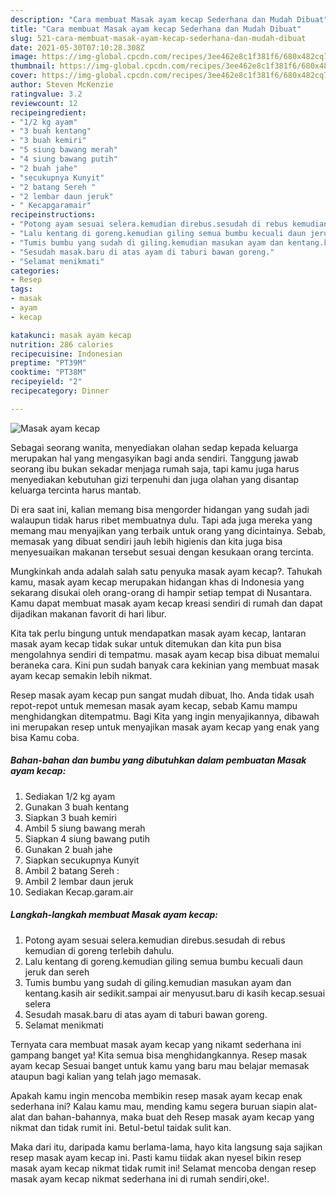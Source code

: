 ```yaml
---
description: "Cara membuat Masak ayam kecap Sederhana dan Mudah Dibuat"
title: "Cara membuat Masak ayam kecap Sederhana dan Mudah Dibuat"
slug: 521-cara-membuat-masak-ayam-kecap-sederhana-dan-mudah-dibuat
date: 2021-05-30T07:10:28.308Z
image: https://img-global.cpcdn.com/recipes/3ee462e8c1f381f6/680x482cq70/masak-ayam-kecap-foto-resep-utama.jpg
thumbnail: https://img-global.cpcdn.com/recipes/3ee462e8c1f381f6/680x482cq70/masak-ayam-kecap-foto-resep-utama.jpg
cover: https://img-global.cpcdn.com/recipes/3ee462e8c1f381f6/680x482cq70/masak-ayam-kecap-foto-resep-utama.jpg
author: Steven McKenzie
ratingvalue: 3.2
reviewcount: 12
recipeingredient:
- "1/2 kg ayam"
- "3 buah kentang"
- "3 buah kemiri"
- "5 siung bawang merah"
- "4 siung bawang putih"
- "2 buah jahe"
- "secukupnya Kunyit"
- "2 batang Sereh "
- "2 lembar daun jeruk"
- " Kecapgaramair"
recipeinstructions:
- "Potong ayam sesuai selera.kemudian direbus.sesudah di rebus kemudian di goreng terlebih dahulu."
- "Lalu kentang di goreng.kemudian giling semua bumbu kecuali daun jeruk dan sereh"
- "Tumis bumbu yang sudah di giling.kemudian masukan ayam dan kentang.kasih air sedikit.sampai air menyusut.baru di kasih kecap.sesuai selera"
- "Sesudah masak.baru di atas ayam di taburi bawan goreng."
- "Selamat menikmati"
categories:
- Resep
tags:
- masak
- ayam
- kecap

katakunci: masak ayam kecap 
nutrition: 286 calories
recipecuisine: Indonesian
preptime: "PT39M"
cooktime: "PT38M"
recipeyield: "2"
recipecategory: Dinner

---
```



![Masak ayam kecap](https://img-global.cpcdn.com/recipes/3ee462e8c1f381f6/680x482cq70/masak-ayam-kecap-foto-resep-utama.jpg)

Sebagai seorang wanita, menyediakan olahan sedap kepada keluarga merupakan hal yang mengasyikan bagi anda sendiri. Tanggung jawab seorang ibu bukan sekadar menjaga rumah saja, tapi kamu juga harus menyediakan kebutuhan gizi terpenuhi dan juga olahan yang disantap keluarga tercinta harus mantab.

Di era  saat ini, kalian memang bisa mengorder hidangan yang sudah jadi walaupun tidak harus ribet membuatnya dulu. Tapi ada juga mereka yang memang mau menyajikan yang terbaik untuk orang yang dicintainya. Sebab, memasak yang dibuat sendiri jauh lebih higienis dan kita juga bisa menyesuaikan makanan tersebut sesuai dengan kesukaan orang tercinta. 



Mungkinkah anda adalah salah satu penyuka masak ayam kecap?. Tahukah kamu, masak ayam kecap merupakan hidangan khas di Indonesia yang sekarang disukai oleh orang-orang di hampir setiap tempat di Nusantara. Kamu dapat membuat masak ayam kecap kreasi sendiri di rumah dan dapat dijadikan makanan favorit di hari libur.

Kita tak perlu bingung untuk mendapatkan masak ayam kecap, lantaran masak ayam kecap tidak sukar untuk ditemukan dan kita pun bisa mengolahnya sendiri di tempatmu. masak ayam kecap bisa dibuat memalui beraneka cara. Kini pun sudah banyak cara kekinian yang membuat masak ayam kecap semakin lebih nikmat.

Resep masak ayam kecap pun sangat mudah dibuat, lho. Anda tidak usah repot-repot untuk memesan masak ayam kecap, sebab Kamu mampu menghidangkan ditempatmu. Bagi Kita yang ingin menyajikannya, dibawah ini merupakan resep untuk menyajikan masak ayam kecap yang enak yang bisa Kamu coba.

<!--inarticleads1-->

##### Bahan-bahan dan bumbu yang dibutuhkan dalam pembuatan Masak ayam kecap:

1. Sediakan 1/2 kg ayam
1. Gunakan 3 buah kentang
1. Siapkan 3 buah kemiri
1. Ambil 5 siung bawang merah
1. Siapkan 4 siung bawang putih
1. Gunakan 2 buah jahe
1. Siapkan secukupnya Kunyit
1. Ambil 2 batang Sereh :
1. Ambil 2 lembar daun jeruk
1. Sediakan  Kecap.garam.air




<!--inarticleads2-->

##### Langkah-langkah membuat Masak ayam kecap:

1. Potong ayam sesuai selera.kemudian direbus.sesudah di rebus kemudian di goreng terlebih dahulu.
1. Lalu kentang di goreng.kemudian giling semua bumbu kecuali daun jeruk dan sereh
1. Tumis bumbu yang sudah di giling.kemudian masukan ayam dan kentang.kasih air sedikit.sampai air menyusut.baru di kasih kecap.sesuai selera
1. Sesudah masak.baru di atas ayam di taburi bawan goreng.
1. Selamat menikmati




Ternyata cara membuat masak ayam kecap yang nikamt sederhana ini gampang banget ya! Kita semua bisa menghidangkannya. Resep masak ayam kecap Sesuai banget untuk kamu yang baru mau belajar memasak ataupun bagi kalian yang telah jago memasak.

Apakah kamu ingin mencoba membikin resep masak ayam kecap enak sederhana ini? Kalau kamu mau, mending kamu segera buruan siapin alat-alat dan bahan-bahannya, maka buat deh Resep masak ayam kecap yang nikmat dan tidak rumit ini. Betul-betul taidak sulit kan. 

Maka dari itu, daripada kamu berlama-lama, hayo kita langsung saja sajikan resep masak ayam kecap ini. Pasti kamu tiidak akan nyesel bikin resep masak ayam kecap nikmat tidak rumit ini! Selamat mencoba dengan resep masak ayam kecap nikmat sederhana ini di rumah sendiri,oke!.

